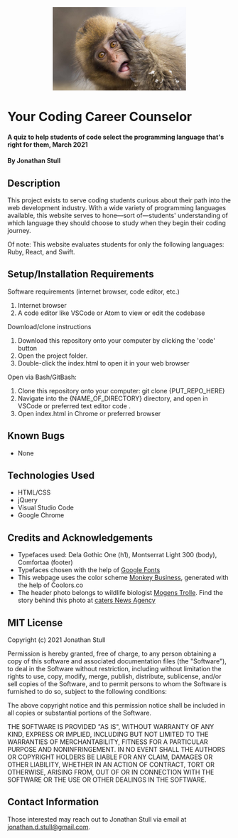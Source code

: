 <p align="center"><img src="img/monkey.jpeg" alt="a cute monkey" width="300px" height="auto"></p>

# Your Coding Career Counselor

#### A quiz to help students of code select the programming language that's right for them, March 2021

#### By Jonathan Stull

## Description

This project exists to serve coding students curious about their path into the web development industry. With a wide variety of programming languages available, this website serves to hone&mdash;sort of&mdash;students' understanding of which language they should choose to study when they begin their coding journey.

Of note: This website evaluates students for only the following languages: Ruby, React, and Swift.

## Setup/Installation Requirements

Software requirements (internet browser, code editor, etc.)
1. Internet browser
2. A code editor like VSCode or Atom to view or edit the codebase

Download/clone instructions
1. Download this repository onto your computer by clicking the 'code' button
2. Open the project folder.
3. Double-click the index.html to open it in your web browser

Open via Bash/GitBash:
1. Clone this repository onto your computer: git clone {PUT_REPO_HERE}
2. Navigate into the {NAME_OF_DIRECTORY}  directory, and open in VSCode or preferred text editor code .
3. Open index.html in Chrome or preferred browser

## Known Bugs

* None

## Technologies Used

* HTML/CSS
* jQuery
* Visual Studio Code
* Google Chrome

## Credits and Acknowledgements

* Typefaces used: Dela Gothic One (h1), Montserrat Light 300 (body), Comfortaa (footer)
* Typefaces chosen with the help of [Google Fonts](https://fonts.google.com/share?selection.family=Comfortaa:wght@700%7CDela%20Gothic%20One%7CMontserrat:wght@300;700)
* This webpage uses the color scheme [Monkey Business](https://coolors.co/201528-8789c0-f5f9e9-c2c1a5-ef5b5b), generated with the help of Coolors.co
* The header photo belongs to wildlife biologist [Mogens Trolle](https://www.instagram.com/mogenstrolle/). Find the story behind this photo at [caters News Agency](https://www.catersnews.com/stories/animals/huh-photographer-captures-funny-photo-as-muddled-monkey-strikes-a-confused-pose-for-the-camera/)

## MIT License

Copyright (c) 2021 Jonathan Stull

Permission is hereby granted, free of charge, to any person obtaining a copy of this software and associated documentation files (the "Software"), to deal in the Software without restriction, including without limitation the rights to use, copy, modify, merge, publish, distribute, sublicense, and/or sell copies of the Software, and to permit persons to whom the Software is furnished to do so, subject to the following conditions:

The above copyright notice and this permission notice shall be included in all copies or substantial portions of the Software.

THE SOFTWARE IS PROVIDED "AS IS", WITHOUT WARRANTY OF ANY KIND, EXPRESS OR IMPLIED, INCLUDING BUT NOT LIMITED TO THE WARRANTIES OF MERCHANTABILITY, FITNESS FOR A PARTICULAR PURPOSE AND NONINFRINGEMENT. IN NO EVENT SHALL THE AUTHORS OR COPYRIGHT HOLDERS BE LIABLE FOR ANY CLAIM, DAMAGES OR OTHER LIABILITY, WHETHER IN AN ACTION OF CONTRACT, TORT OR OTHERWISE, ARISING FROM,
OUT OF OR IN CONNECTION WITH THE SOFTWARE OR THE USE OR OTHER DEALINGS IN THE SOFTWARE.

## Contact Information

Those interested may reach out to Jonathan Stull via email at <jonathan.d.stull@gmail.com>.
